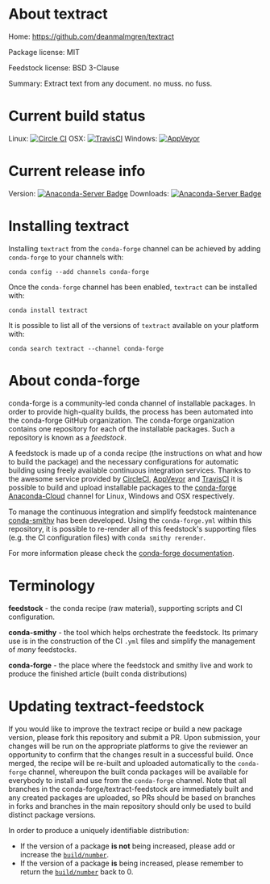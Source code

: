 About textract
==============

Home: https://github.com/deanmalmgren/textract

Package license: MIT

Feedstock license: BSD 3-Clause

Summary: Extract text from any document. no muss. no fuss.



Current build status
====================

Linux: [![Circle CI](https://circleci.com/gh/conda-forge/textract-feedstock.svg?style=shield)](https://circleci.com/gh/conda-forge/textract-feedstock)
OSX: [![TravisCI](https://travis-ci.org/conda-forge/textract-feedstock.svg?branch=master)](https://travis-ci.org/conda-forge/textract-feedstock)
Windows: [![AppVeyor](https://ci.appveyor.com/api/projects/status/github/conda-forge/textract-feedstock?svg=True)](https://ci.appveyor.com/project/conda-forge/textract-feedstock/branch/master)

Current release info
====================
Version: [![Anaconda-Server Badge](https://anaconda.org/conda-forge/textract/badges/version.svg)](https://anaconda.org/conda-forge/textract)
Downloads: [![Anaconda-Server Badge](https://anaconda.org/conda-forge/textract/badges/downloads.svg)](https://anaconda.org/conda-forge/textract)

Installing textract
===================

Installing `textract` from the `conda-forge` channel can be achieved by adding `conda-forge` to your channels with:

```
conda config --add channels conda-forge
```

Once the `conda-forge` channel has been enabled, `textract` can be installed with:

```
conda install textract
```

It is possible to list all of the versions of `textract` available on your platform with:

```
conda search textract --channel conda-forge
```


About conda-forge
=================

conda-forge is a community-led conda channel of installable packages.
In order to provide high-quality builds, the process has been automated into the
conda-forge GitHub organization. The conda-forge organization contains one repository
for each of the installable packages. Such a repository is known as a *feedstock*.

A feedstock is made up of a conda recipe (the instructions on what and how to build
the package) and the necessary configurations for automatic building using freely
available continuous integration services. Thanks to the awesome service provided by
[CircleCI](https://circleci.com/), [AppVeyor](http://www.appveyor.com/)
and [TravisCI](https://travis-ci.org/) it is possible to build and upload installable
packages to the [conda-forge](https://anaconda.org/conda-forge)
[Anaconda-Cloud](http://docs.anaconda.org/) channel for Linux, Windows and OSX respectively.

To manage the continuous integration and simplify feedstock maintenance
[conda-smithy](http://github.com/conda-forge/conda-smithy) has been developed.
Using the ``conda-forge.yml`` within this repository, it is possible to re-render all of
this feedstock's supporting files (e.g. the CI configuration files) with ``conda smithy rerender``.

For more information please check the [conda-forge documentation](https://conda-forge.org/docs/).

Terminology
===========

**feedstock** - the conda recipe (raw material), supporting scripts and CI configuration.

**conda-smithy** - the tool which helps orchestrate the feedstock.
                   Its primary use is in the construction of the CI ``.yml`` files
                   and simplify the management of *many* feedstocks.

**conda-forge** - the place where the feedstock and smithy live and work to
                  produce the finished article (built conda distributions)


Updating textract-feedstock
===========================

If you would like to improve the textract recipe or build a new
package version, please fork this repository and submit a PR. Upon submission,
your changes will be run on the appropriate platforms to give the reviewer an
opportunity to confirm that the changes result in a successful build. Once
merged, the recipe will be re-built and uploaded automatically to the
`conda-forge` channel, whereupon the built conda packages will be available for
everybody to install and use from the `conda-forge` channel.
Note that all branches in the conda-forge/textract-feedstock are
immediately built and any created packages are uploaded, so PRs should be based
on branches in forks and branches in the main repository should only be used to
build distinct package versions.

In order to produce a uniquely identifiable distribution:
 * If the version of a package **is not** being increased, please add or increase
   the [``build/number``](http://conda.pydata.org/docs/building/meta-yaml.html#build-number-and-string).
 * If the version of a package **is** being increased, please remember to return
   the [``build/number``](http://conda.pydata.org/docs/building/meta-yaml.html#build-number-and-string)
   back to 0.
